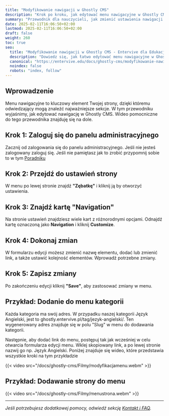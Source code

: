 ```yaml
---
title: "Modyfikowanie nawigacji w Ghostly CMS"
description: "Krok po kroku, jak edytować menu nawigacyjne w Ghostly CMS."
summary: "Przewodnik dla nauczycieli, jak zmienić ustawienia nawigacji na swojej stronie."
date: 2025-02-11T16:06:50+02:00
lastmod: 2025-02-11T16:06:50+02:00
draft: false
weight: 260
toc: true
seo:
  title: "Modyfikowanie nawigacji w Ghostly CMS - Entervive dla Edukacji"
  description: "Dowiedz się, jak łatwo edytować menu nawigacyjne w Ghostly CMS, aby dostosować stronę do swoich potrzeb."
  canonical: "https://entervive.edu/docs/ghostly-cms/modyfikowanie-nawigacji-w-ghostly-cms/"
  noindex: false
  robots: "index, follow"
---
```


## Wprowadzenie

Menu nawigacyjne to kluczowy element Twojej strony, dzięki któremu odwiedzający mogą znaleźć najważniejsze sekcje. W tym przewodniku wyjaśnimy, jak edytować nawigację w Ghostly CMS. Wideo pomocniczne do tego przewodnika znajduję się na dole.

## Krok 1: Zaloguj się do panelu administracyjnego

Zacznij od zalogowania się do panelu administracyjnego. Jeśli nie jesteś zalogowany zaloguj śię. Jeśli nie pamiętasz jak to zrobić przypomnij sobie to w tym [Poradniku](/docs/ghostly-cms/pierwsze-kroki-z-ghostly-cms/#krok-1-logowanie-do-panelu-administracyjnego)

## Krok 2: Przejdź do ustawień strony

W menu po lewej stronie znajdź **"Zębatkę"** i kliknij ją by otworzyć ustawienia.

## Krok 3: Znajdź kartę "Navigation"

Na stronie ustawień znajdziesz wiele kart z różnorodnymi opcjami. Odnajdź kartę oznaczoną jako **Navigation** i kliknij **Customize**.

## Krok 4: Dokonaj zmian

W formularzu edycji możesz zmienić nazwę elementu, dodać lub zmienić link, a także ustawić kolejność elementów. Wprowadź potrzebne zmiany.

## Krok 5: Zapisz zmiany

Po zakończeniu edycji kliknij **"Save"**, aby zastosować zmiany w menu.

## Przykład: Dodanie do menu kategorii

Każda kategoria ma swój adres. W przypadku naszej kategorii Język Angielski, jest to ghostly.entervive.pl/tag/jezyk-angielski/. Ten wygenerowany adres znajduje się w polu "Slug" w menu do dodawania kategorii.

Następnie, aby dodać link do menu, postępuj tak jak wcześniej w celu otwarcia formularza edycji menu. Wklej skopiowany link, a po lewej stronie nazwij go np. Język Angielski. Poniżej znajduje się wideo, które przedstawia wszystkie kroki na tym przykładzie

{{< video src="/docs/ghostly-cms/Filmy/modyfikacjamenu.webm" >}}

## Przykład: Dodawanie strony do menu

{{< video src="/docs/ghostly-cms/Filmy/menustrona.webm" >}}

---

_Jeśli potrzebujesz dodatkowej pomocy, odwiedź sekcję [Kontakt i FAQ](/docs/informacje-ogólne/kontakt-i-faq/)._
